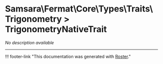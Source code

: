 # Samsara\Fermat\Core\Types\Traits\Trigonometry > TrigonometryNativeTrait

*No description available*



---
!!! footer-link "This documentation was generated with [Roster](https://jordanrl.github.io/Roster/)."